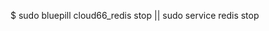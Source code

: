 <!-- post: database-backup_redis -->


$ sudo bluepill cloud66_redis stop || sudo service redis stop

